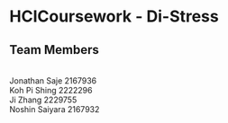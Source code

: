 # HCICoursework - Di-Stress

<p><h2>Team Members</h2></br>
Jonathan Saje 2167936 </br>
Koh Pi Shing 2222296 </br>
Ji Zhang 2229755 </br>
Noshin Saiyara 2167932 </br></p>
